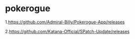 # pokerogue


1.https://github.com/Admiral-Billy/Pokerogue-App/releases

2.https://github.com/Katana-Official/SPatch-Update/releases

